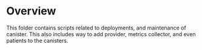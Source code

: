 # Overview
This folder contains scripts related to deployments, and maintenance of canister. This also includes way to add provider, metrics collector, and even patients to the canisters.